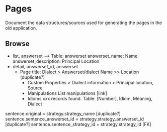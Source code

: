 # Pages

Document the data structures/sources used for generating the pages in the old application.

## Browse

- list, answerset
--> Table: answerset
answerset_name: Name
answerset_description: Principal Location
- detail, answerset_id, answerset
    - Page title: Dialect > Answerset/dialect Name >> Location (duplicate?)
        - Custom Properties > Dialect information > Principal location, Source
        - Manipulations
        List manipulations [link]
        - Idioms
        xxx records found.
        Table: [Number], Idiom, Meaning, Dialect

sentence.original = strategy.strategy_name [duplicate?]
sentence.sentence_answerset_id = strategy.strategy_answerset_id [duplicate?]
sentence.sentence_strategy_id = strategy.strategy_id [FK]

